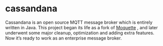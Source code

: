 # cassandana
Cassandana is an open source MQTT message broker which is entirely written in Java. This project began its life as a fork of [Moquette](http://andsel.github.io/moquette/) , and later underwent some major cleanup, optimization and adding extra features. Now it’s ready to work as an enterprise message broker.

